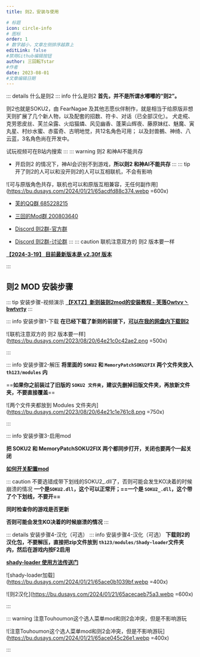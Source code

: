```yaml
---
title: 则2，安装与使用

# 标题
icon: circle-info
# 图标
order: 1
# 数字越小，文章左侧排序越靠上
editLink: false
#禁用Github编辑按钮
author: 三回転Tstar
#作者
date: 2023-08-01
#文章编辑日期
---
```


::: details 什么是则2
::: info 什么是则2
**首先，并不是所谓水嘟嘟的“则2”。**

则2也就是SOKU2，由 FearNagae 及其他志愿伙伴制作，就是相当于给原版非想天则扩展了几个新人物，以及配套的招数、符卡、对话（已全部汉化）。
犬走椛、克劳恩皮丝、芙兰朵露、火焰猫燐、风见幽香、蓬莱山辉夜、藤原妹红、魅魔、寅丸星、村纱水蜜、赤蛮奇、古明地觉，共12名角色可用；
以及封兽鵺、神绮、八云蓝，3名角色尚在开发中。

试玩视频可在B站内搜索
:::
::: warning 则2 和神AI不能共存

- 开启则2 的情况下，神AI会识别不到游戏，**所以则2 和神AI不能共存**
:::
::: tip 开了则2的人可以和没开则2的人可以互相联机，不会有影响

![可与原版角色共存，联机也可以和原版互相兼容，无任何副作用](https://bu.dusays.com/2024/01/21/65acdfd88c374.webp =600x)


- [芙的QQ群 685228215](http://qm.qq.com/cgi-bin/qm/qr?_wv=1027&k=zsgCD6REC7p6u2L46ahgkQY_J-0t5HlS&authKey=CLqRZwl5673BWQPIU1noQxevPUGMU8a6ErgULwwFecyfgDllRGgAy7gmi%2By%2FwkGV&noverify=0&group_code=685228215) 

- [三回的Mod群 200803640](http://qm.qq.com/cgi-bin/qm/qr?_wv=1027&k=BlPlWLS0pzH53ek-6s_li9I9iyKOX2rp&authKey=IeuhBJ9I5o%2B2wsG9Ms0M1UaLEYqtSQERdxJ713CxleEak%2FBvvByzAGiJg%2Bw0zp8D&noverify=0&group_code=200803640)

- [Discord 则2群-官方群](http://discord.gg/Bgxdcav)

- [Discord 则2群-讨论群](https://discord.gg/AyAD8ZYNjg)
:::
::: caution 联机注意双方的 则2 版本要一样

[**【2024-3-19】 目前最新版本是 v2.30f 版本**](/about/)

:::
## **则2 MOD 安装步骤**
::: tip 安装步骤-视频演示
[**【FXTZ】新则装则2mod的安装教程 - 芙落Owtvv丶bwtvrty**](https://www.bilibili.com/video/BV1HH4y1L7m3)
:::

::: info 安装步骤1-下载
**在已经下载了新则的前提下，**[**可以在我的网盘内下载则2**](/about/)

![联机注意双方的 则2 版本要一样](https://bu.dusays.com/2023/08/20/64e21c0c42ae2.png =500x)



:::


::: info 安装步骤2-解压
**将里面的 `SOKU2` 和 `MemoryPatchSOKU2FIX` 两个文件夹放入 `th123/modules` 内**

==**如果你之前装过了旧版的 `SOKU2 文件夹`，建议先删掉旧版文件夹，再放新文件夹，不要直接覆盖**==

![两个文件夹都放到 Modules 文件夹内](https://bu.dusays.com/2023/08/20/64e21c1e761c8.png =750x)


:::

::: info 安装步骤3-启用mod

**把 SOKU2 和 MemoryPatchSOKU2FIX 两个都同步打开，关闭也要两个一起关闭**

[**如何开关配置mod**](/mods/WhatsMod.html)

::: caution 不要选错成带下划线的SOKU2_.dll了，否则可能会发生KO决着的时候崩溃的情况
**一个是`SOKU2.dll`，这个可以正常开；==一个是 `SOKU2_.dll`，这个带了个下划线，不要开==**

**同时检查你的游戏是否更新**

**否则可能会发生KO决着的时候崩溃的情况**
:::

::: details 安装步骤4-汉化（可选）
::: info 安装步骤4-汉化（可选）
**下载则2的汉化包，不要解压，直接把zip文件放到 `th123/modules/Shady-loader`文件夹内，然后在游戏内按F2启用**

[**shady-loader 使用方法传送门**](/mods/DIY/Shady-loader.html)

![shady-loader加载](https://bu.dusays.com/2024/01/21/65ace0b1039bf.webp =400x)

![则2汉化](https://bu.dusays.com/2024/01/21/65acecaeb75a3.webp =600x)

:::

::: warning 注意Touhoumon这个选人菜单mod和则2会冲突，但是不影响游玩

![注意Touhoumon这个选人菜单mod和则2会冲突，但是不影响游玩](https://bu.dusays.com/2024/01/21/65ace045c26e1.webp =400x)

:::
